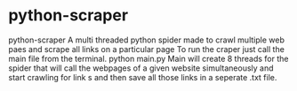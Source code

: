 # python-scraper
python-scraper
A multi threaded python spider made to crawl multiple web paes and scrape all links on a particular page
To run the craper just call the main file from the terminal.
python main.py
Main will create 8 threads for the spider that will call the webpages of a given website simultaneously and start crawling for link s and then save all those links in a seperate .txt file.
